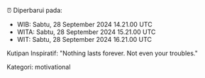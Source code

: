 ⏰ Diperbarui pada:
- WIB: Sabtu, 28 September 2024 14.21.00 UTC
- WITA: Sabtu, 28 September 2024 15.21.00 UTC
- WIT: Sabtu, 28 September 2024 16.21.00 UTC

Kutipan Inspiratif:
"Nothing lasts forever. Not even your troubles."


Kategori: motivational

